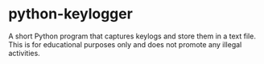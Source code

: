 # python-keylogger
A short Python program that captures keylogs and store them in a text file.
This is for educational purposes only and does not promote any illegal activities.
